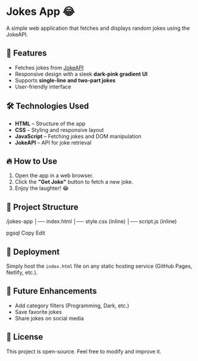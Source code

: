 # Jokes App 😂

A simple web application that fetches and displays random jokes using the JokeAPI.

## 🚀 Features
- Fetches jokes from [JokeAPI](https://jokeapi.dev/)
- Responsive design with a sleek **dark-pink gradient UI**
- Supports **single-line and two-part jokes**
- User-friendly interface

## 🛠️ Technologies Used
- **HTML** – Structure of the app
- **CSS** – Styling and responsive layout
- **JavaScript** – Fetching jokes and DOM manipulation
- **JokeAPI** – API for joke retrieval

## 🔥 How to Use
1. Open the app in a web browser.
2. Click the **"Get Joke"** button to fetch a new joke.
3. Enjoy the laughter! 😂

## 📂 Project Structure
/jokes-app │── index.html │── style.css (inline) │── script.js (inline)

pgsql
Copy
Edit

## 🚀 Deployment
Simply host the `index.html` file on any static hosting service (GitHub Pages, Netlify, etc.).

## 📌 Future Enhancements
- Add category filters (Programming, Dark, etc.)
- Save favorite jokes
- Share jokes on social media

## 📝 License
This project is open-source. Feel free to modify and improve it.
